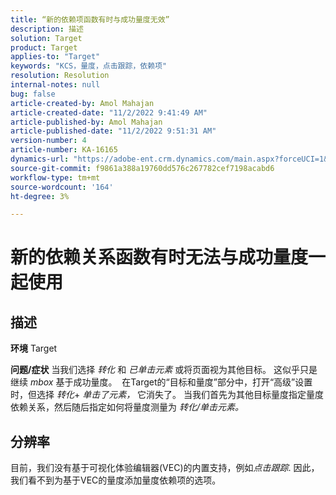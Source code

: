 ```yaml
---
title: “新的依赖项函数有时与成功量度无效”
description: 描述
solution: Target
product: Target
applies-to: "Target"
keywords: "KCS，量度，点击跟踪，依赖项"
resolution: Resolution
internal-notes: null
bug: false
article-created-by: Amol Mahajan
article-created-date: "11/2/2022 9:41:49 AM"
article-published-by: Amol Mahajan
article-published-date: "11/2/2022 9:51:31 AM"
version-number: 4
article-number: KA-16165
dynamics-url: "https://adobe-ent.crm.dynamics.com/main.aspx?forceUCI=1&pagetype=entityrecord&etn=knowledgearticle&id=cc51a58e-925a-ed11-9561-6045bd006a22"
source-git-commit: f9861a388a19760dd576c267782cef7198acabd6
workflow-type: tm+mt
source-wordcount: '164'
ht-degree: 3%

---
```


# 新的依赖关系函数有时无法与成功量度一起使用

## 描述

<b>环境</b>
Target


<b>问题/症状</b>
当我们选择 *转化* 和 *已单击元素* 或将页面视为其他目标。 这似乎只是继续 *mbox* 基于成功量度。 
在Target的“目标和量度”部分中，打开“高级”设置时，但选择 *转化*+ *单击了元素，* 它消失了。 当我们首先为其他目标量度指定量度依赖关系，然后随后指定如何将量度测量为 *转化/单击元素。*


## 分辨率


目前，我们没有基于可视化体验编辑器(VEC)的内置支持，例如&#x200B;*点击跟踪*. 因此，我们看不到为基于VEC的量度添加量度依赖项的选项。
